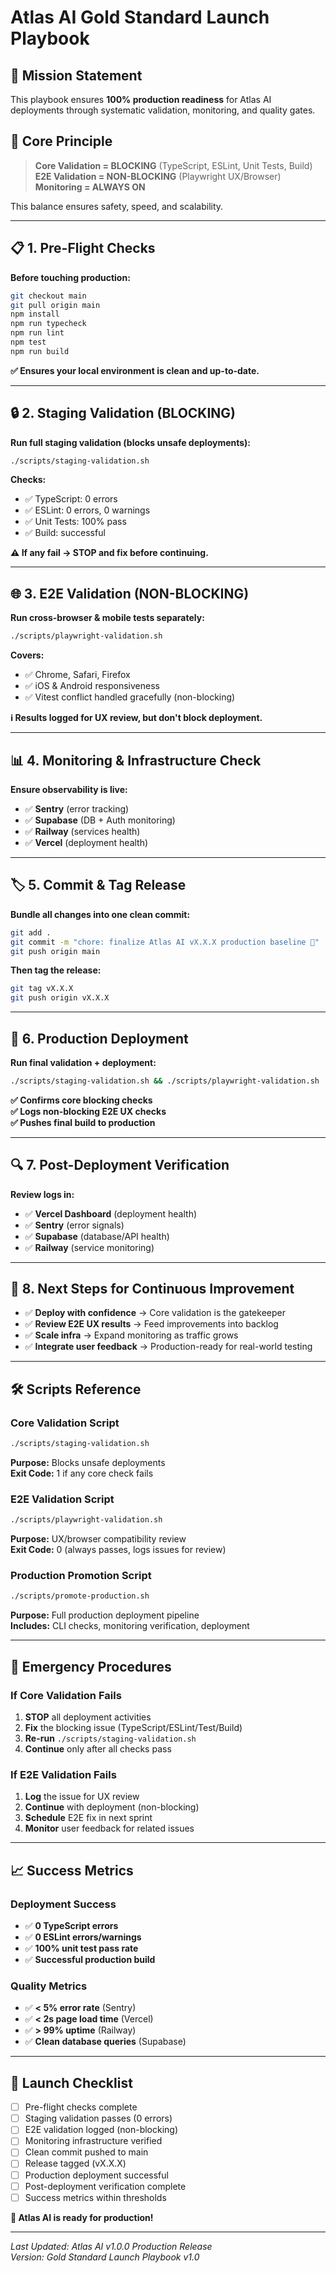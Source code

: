 # Atlas AI Gold Standard Launch Playbook

## 🎯 Mission Statement

This playbook ensures **100% production readiness** for Atlas AI deployments through systematic validation, monitoring, and quality gates.

## 🚦 Core Principle

> **Core Validation = BLOCKING** (TypeScript, ESLint, Unit Tests, Build)  
> **E2E Validation = NON-BLOCKING** (Playwright UX/Browser)  
> **Monitoring = ALWAYS ON**

This balance ensures safety, speed, and scalability.

---

## 📋 1. Pre-Flight Checks

**Before touching production:**

```bash
git checkout main
git pull origin main
npm install
npm run typecheck
npm run lint
npm test
npm run build
```

**✅ Ensures your local environment is clean and up-to-date.**

---

## 🔒 2. Staging Validation (BLOCKING)

**Run full staging validation (blocks unsafe deployments):**

```bash
./scripts/staging-validation.sh
```

**Checks:**
- ✅ TypeScript: 0 errors
- ✅ ESLint: 0 errors, 0 warnings
- ✅ Unit Tests: 100% pass
- ✅ Build: successful

**⚠️ If any fail → STOP and fix before continuing.**

---

## 🌐 3. E2E Validation (NON-BLOCKING)

**Run cross-browser & mobile tests separately:**

```bash
./scripts/playwright-validation.sh
```

**Covers:**
- ✅ Chrome, Safari, Firefox
- ✅ iOS & Android responsiveness
- ✅ Vitest conflict handled gracefully (non-blocking)

**ℹ️ Results logged for UX review, but don't block deployment.**

---

## 📊 4. Monitoring & Infrastructure Check

**Ensure observability is live:**
- ✅ **Sentry** (error tracking)
- ✅ **Supabase** (DB + Auth monitoring)
- ✅ **Railway** (services health)
- ✅ **Vercel** (deployment health)

---

## 🏷️ 5. Commit & Tag Release

**Bundle all changes into one clean commit:**

```bash
git add .
git commit -m "chore: finalize Atlas AI vX.X.X production baseline 🚀"
git push origin main
```

**Then tag the release:**

```bash
git tag vX.X.X
git push origin vX.X.X
```

---

## 🚀 6. Production Deployment

**Run final validation + deployment:**

```bash
./scripts/staging-validation.sh && ./scripts/playwright-validation.sh
```

**✅ Confirms core blocking checks**  
**✅ Logs non-blocking E2E UX checks**  
**✅ Pushes final build to production**

---

## 🔍 7. Post-Deployment Verification

**Review logs in:**
- ✅ **Vercel Dashboard** (deployment health)
- ✅ **Sentry** (error signals)
- ✅ **Supabase** (database/API health)
- ✅ **Railway** (service monitoring)

---

## 🔄 8. Next Steps for Continuous Improvement

- ✅ **Deploy with confidence** → Core validation is the gatekeeper
- ✅ **Review E2E UX results** → Feed improvements into backlog
- ✅ **Scale infra** → Expand monitoring as traffic grows
- ✅ **Integrate user feedback** → Production-ready for real-world testing

---

## 🛠️ Scripts Reference

### Core Validation Script
```bash
./scripts/staging-validation.sh
```
**Purpose:** Blocks unsafe deployments  
**Exit Code:** 1 if any core check fails

### E2E Validation Script
```bash
./scripts/playwright-validation.sh
```
**Purpose:** UX/browser compatibility review  
**Exit Code:** 0 (always passes, logs issues for review)

### Production Promotion Script
```bash
./scripts/promote-production.sh
```
**Purpose:** Full production deployment pipeline  
**Includes:** CLI checks, monitoring verification, deployment

---

## 🚨 Emergency Procedures

### If Core Validation Fails
1. **STOP** all deployment activities
2. **Fix** the blocking issue (TypeScript/ESLint/Test/Build)
3. **Re-run** `./scripts/staging-validation.sh`
4. **Continue** only after all checks pass

### If E2E Validation Fails
1. **Log** the issue for UX review
2. **Continue** with deployment (non-blocking)
3. **Schedule** E2E fix in next sprint
4. **Monitor** user feedback for related issues

---

## 📈 Success Metrics

### Deployment Success
- ✅ **0 TypeScript errors**
- ✅ **0 ESLint errors/warnings**
- ✅ **100% unit test pass rate**
- ✅ **Successful production build**

### Quality Metrics
- ✅ **< 5% error rate** (Sentry)
- ✅ **< 2s page load time** (Vercel)
- ✅ **> 99% uptime** (Railway)
- ✅ **Clean database queries** (Supabase)

---

## 🎉 Launch Checklist

- [ ] Pre-flight checks complete
- [ ] Staging validation passes (0 errors)
- [ ] E2E validation logged (non-blocking)
- [ ] Monitoring infrastructure verified
- [ ] Clean commit pushed to main
- [ ] Release tagged (vX.X.X)
- [ ] Production deployment successful
- [ ] Post-deployment verification complete
- [ ] Success metrics within thresholds

**🚀 Atlas AI is ready for production!**

---

*Last Updated: Atlas AI v1.0.0 Production Release*  
*Version: Gold Standard Launch Playbook v1.0*
